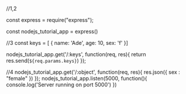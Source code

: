 //1,2

const express = require("express");

const nodejs_tutorial_app = express()


//3
const keys = [
    {
        name: 'Ade',
        age: 10,
        sex: 'f'
    }]

nodejs_tutorial_app.get('/:keys', function(req, res){
    return res.send(`${req.params.keys}`)
});

//4 
nodejs_tutorial_app.get('/:object', function(req, res){
    res.json({ sex : "female" })
});
nodejs_tutorial_app.listen(5000, function(){
    console.log('Server running on port 5000')
})